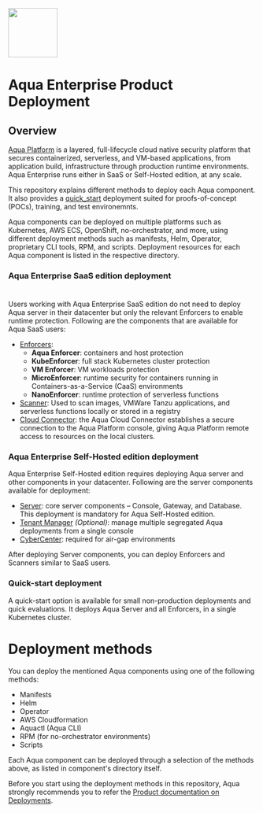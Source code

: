 <img src="https://avatars3.githubusercontent.com/u/12783832?s=200&v=4" height="100" width="100" />

# Aqua Enterprise Product Deployment

## Overview

[Aqua Platform](https://www.aquasec.com/aqua-cloud-native-security-platform/) is a layered, full-lifecycle cloud native security platform that secures containerized, serverless, and VM-based applications, from application build, infrastructure through production runtime environments. Aqua Enterprise runs either in SaaS or Self-Hosted edition, at any scale.

 This repository explains different methods to deploy each Aqua component. It also provides a [quick_start](./quick_start) deployment suited for proofs-of-concept (POCs), training, and test environemnts.

 Aqua components can be deployed on multiple platforms such as Kubernetes, AWS ECS, OpenShift, no-orchestrator, and more, using different deployment methods such as manifests, Helm, Operator, proprietary CLI tools, RPM, and scripts. Deployment resources for each Aqua component is listed in the respective directory.

### Aqua Enterprise SaaS edition deployment
#
Users working with Aqua Enterprise SaaS edition do not need to deploy Aqua server in their datacenter but only the relevant Enforcers to enable runtime protection. Following are the components that are available for Aqua SaaS users:
* [Enforcers](./enforcers):  
  * **Aqua Enforcer**: containers and host protection
  * **KubeEnforcer**: full stack Kubernetes cluster protection 
  * **VM Enforcer**: VM workloads protection
  * **MicroEnforcer**: runtime security for containers running in Containers-as-a-Service (CaaS) environments
  * **NanoEnforcer**: runtime protection of serverless functions
* [Scanner](./scanner): Used to scan images, VMWare Tanzu applications, and serverless functions locally or stored in a registry
* [Cloud Connector](./cloud_connector): the Aqua Cloud Connector establishes a secure connection to the Aqua Platform console, giving Aqua Platform remote access to resources on the local clusters.


### Aqua Enterprise Self-Hosted edition deployment

Aqua Enterprise Self-Hosted edition requires deploying Aqua server and other components in your datacenter. Following are the server components available for deployment:
*  [Server](./server): core server components – Console, Gateway, and Database. This deployment is mandatory for Aqua Self-Hosted edition. 
*  [Tenant Manager](./tenant_manager) *(Optional)*: manage multiple segregated Aqua deployments from a single console
*  [CyberCenter](./cyber_center): required for air-gap environments

After deploying Server components, you can deploy Enforcers and Scanners similar to SaaS users.

### Quick-start deployment

A quick-start option is available for small non-production deployments and quick evaluations. It deploys Aqua Server and all Enforcers, in a single Kubernetes cluster.

# Deployment methods

You can deploy the mentioned Aqua components using one of the following methods:
* Manifests
* Helm
* Operator
* AWS Cloudformation
* Aquactl (Aqua CLI)
* RPM (for no-orchestrator environments)
* Scripts

Each Aqua component can be deployed through a selection of the methods above, as listed in component's directory itself.

Before you start using the deployment methods in this repository, Aqua strongly recommends you to refer the [Product documentation on Deployments](https://docs.aquasec.com/docs/deployment-overview).
